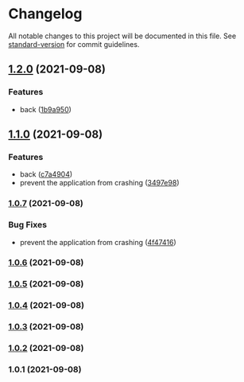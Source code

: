 # Changelog

All notable changes to this project will be documented in this file. See [standard-version](https://github.com/conventional-changelog/standard-version) for commit guidelines.

## [1.2.0](https://github.com/kami4u/test/compare/v1.1.0...v1.2.0) (2021-09-08)


### Features

* back ([1b9a950](https://github.com/kami4u/test/commit/1b9a950eae15052435a74deaf7ba0228f2fd28e3))

## [1.1.0](https://github.com/kami4u/test/compare/v1.0.7...v1.1.0) (2021-09-08)


### Features

* back ([c7a4904](https://github.com/kami4u/test/commit/c7a4904dbb977f731486df881bdc9e8822a5b572))
* prevent the application from crashing ([3497e98](https://github.com/kami4u/test/commit/3497e98d5b855284604357c83f380c03059d6ea3))

### [1.0.7](https://github.com/kami4u/test/compare/v1.0.6...v1.0.7) (2021-09-08)


### Bug Fixes

* prevent the application from crashing ([4f47416](https://github.com/kami4u/test/commit/4f47416d36fb95fd975be5f1c4beac8d1dc4da4d))

### [1.0.6](https://github.com/kami4u/test/compare/v1.0.5...v1.0.6) (2021-09-08)

### [1.0.5](https://github.com/kami4u/test/compare/v1.0.4...v1.0.5) (2021-09-08)

### [1.0.4](https://github.com/kami4u/test/compare/v1.0.3...v1.0.4) (2021-09-08)

### [1.0.3](https://github.com/kami4u/test/compare/v1.0.2...v1.0.3) (2021-09-08)

### [1.0.2](///compare/v1.0.1...v1.0.2) (2021-09-08)

### 1.0.1 (2021-09-08)
